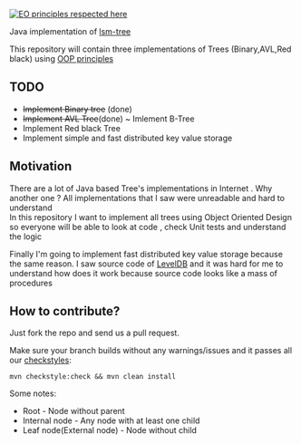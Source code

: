 [![EO principles respected here](http://www.elegantobjects.org/badge.svg)](http://www.elegantobjects.org)

Java implementation of [lsm-tree](https://en.wikipedia.org/wiki/Log-structured_merge-tree)

This repository will contain three implementations of Trees (Binary,AVL,Red black) using [OOP principles](https://www.elegantobjects.org/#principles)

## TODO
 - ~~Implement Binary tree~~ (done)
 - ~~Implement AVL Tree~~(done)
 ~ Imlement B-Tree
 - Implement Red black Tree
 - Implement simple and fast distributed key value storage
 
## Motivation

There are a lot of Java based Tree's implementations in Internet . Why another one ? 
All implementations that I saw were unreadable and hard to understand  
In this repository I want to implement all trees using Object Oriented Design so everyone will be able to look at code , check Unit tests and understand the logic

Finally I'm going to implement fast distributed key value storage because the same reason. I saw source code of [LevelDB](https://github.com/google/leveldb) and it was hard for me to understand how does it work  because source code looks like a mass of procedures 
## How to contribute?

Just fork the repo and send us a pull request.

Make sure your branch builds without any warnings/issues and it passes all our [checkstyles](https://github.com/strogiyotec/jminikeyvalue/blob/master/checkstyle.xml):

```
mvn checkstyle:check && mvn clean install
```


Some notes:
 - Root - Node without parent
 - Internal node - Any node with at least one child
 - Leaf node(External node) - Node without child
 